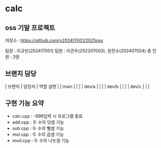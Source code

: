 # calc
## oss 기말 프로젝트

저장소 : https://github.com/y202417001/2025oss

팀장 : 이규빈(202417001)
팀원 : 이관우(202207003), 원진수(202407024)
총 인원 :  3명

## 브랜치 담당
| 브랜치 | 담당자 | 역할 설명 |
|  main |        |          |
| dev/a |        |          |
| dev/b |        |          |
| dev/c |        |          |

## 구현 기능 요약

- calc.cpp : -999입력 시 프로그램 종료
- add.cpp : 두 수의 덧셈 기능
- sub.cpp : 두 수의 뺄셈 기능
- mul.cpp : 두 수의 곱셈 기능
- mod.cpp : 두 수의 나눗셈 기능
